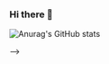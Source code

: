 ### Hi there 👋
![Anurag's GitHub stats](https://github-readme-stats.vercel.app/api?username=ikashilov&count_private=true)


<!-- - 🔭 I’m currently working at [DDoS-Guard](https://ddos-guard.net/en)
- 🌱 I’m currently learning [Rust](https://doc.rust-lang.org/book/title-page.html)
- 💬 Ask me about Programming, Snowboarding or Literature
- 📫  I can be reached on [telegram](https://t.me/ikashilov)
- :bookmark_tabs: Check out my [Resume](https://ikashilov.github.io/)
<!-- - 👯 I’m looking to collaborate on ...
- 🤔 I’m looking for help with ... -->
<!-- - 😄 Pronouns: ...
- ⚡ Fun fact: ... --> -->

